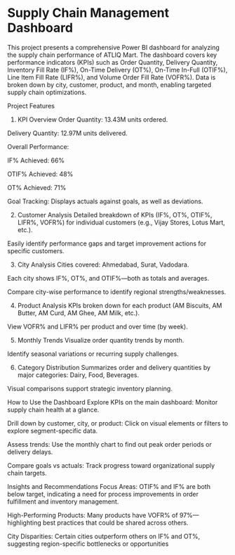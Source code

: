 
# Supply Chain Management Dashboard




This project presents a comprehensive Power BI dashboard for analyzing the supply chain performance of ATLIQ Mart. The dashboard covers key performance indicators (KPIs) such as Order Quantity, Delivery Quantity, Inventory Fill Rate (IF%), On-Time Delivery (OT%), On-Time In-Full (OTIF%), Line Item Fill Rate (LIFR%), and Volume Order Fill Rate (VOFR%). Data is broken down by city, customer, product, and month, enabling targeted supply chain optimizations.

Project Features
1. KPI Overview
Order Quantity: 13.43M units ordered.

Delivery Quantity: 12.97M units delivered.

Overall Performance:

IF% Achieved: 66%

OTIF% Achieved: 48%

OT% Achieved: 71%

Goal Tracking: Displays actuals against goals, as well as deviations.

2. Customer Analysis
Detailed breakdown of KPIs (IF%, OT%, OTIF%, LIFR%, VOFR%) for individual customers (e.g., Vijay Stores, Lotus Mart, etc.).

Easily identify performance gaps and target improvement actions for specific customers.

3. City Analysis
Cities covered: Ahmedabad, Surat, Vadodara.

Each city shows IF%, OT%, and OTIF%—both as totals and averages.

Compare city-wise performance to identify regional strengths/weaknesses.

4. Product Analysis
KPIs broken down for each product (AM Biscuits, AM Butter, AM Curd, AM Ghee, AM Milk, etc.).

View VOFR% and LIFR% per product and over time (by week).

5. Monthly Trends
Visualize order quantity trends by month.

Identify seasonal variations or recurring supply challenges.

6. Category Distribution
Summarizes order and delivery quantities by major categories: Dairy, Food, Beverages.

Visual comparisons support strategic inventory planning.

How to Use the Dashboard
Explore KPIs on the main dashboard: Monitor supply chain health at a glance.

Drill down by customer, city, or product: Click on visual elements or filters to explore segment-specific data.

Assess trends: Use the monthly chart to find out peak order periods or delivery delays.

Compare goals vs actuals: Track progress toward organizational supply chain targets.

Insights and Recommendations
Focus Areas: OTIF% and IF% are both below target, indicating a need for process improvements in order fulfillment and inventory management.

High-Performing Products: Many products have VOFR% of 97%—highlighting best practices that could be shared across others.

City Disparities: Certain cities outperform others on IF% and OT%, suggesting region-specific bottlenecks or opportunities
